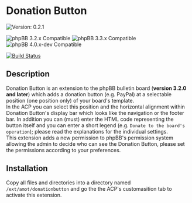 # Donation Button

![Version: 0.2.1](https://img.shields.io/badge/Version-0.2.1-green)  
  
![phpBB 3.2.x Compatible](https://img.shields.io/badge/phpBB-3.2.x%20Compatible-009BDF)
![phpBB 3.3.x Compatible](https://img.shields.io/badge/phpBB-3.3.x%20Compatible-009BDF)
![phpBB 4.0.x-dev Compatible](https://img.shields.io/badge/phpBB-4.0.x%20dev%20Compatible-009BDF)  

[![Build Status](https://github.com/Mike-on-Tour/donationbutton/workflows/Tests/badge.svg)](https://github.com/Mike-on-Tour/donationbutton/actions)

## Description
Donation Button is an extension to the phpBB bulletin board (**version 3.2.0 and later**) which adds a donation button (e.g. PayPal) at a selectable position
(one position only) of your board's template.  
In the ACP you can select this position and the horizontal alignment within Donation Button's display bar which looks like the navigation or the footer bar.
In addition you can (must) enter the HTML code representing the button itself and you can enter a short legend (e.g. `Donate to the board's operation`); please
read the explanations for the individual settings.  
This extension adds a new permission to phpBB's permission system allowing the admin to decide who can see the Donation Button, please set the permissions
according to your preferences.
  
## Installation
Copy all files and directories into a directory named `/ext/amot/donationbutton` and go the the ACP's customasition tab to activate this extension.
